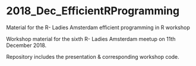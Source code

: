 # 2018_Dec_EfficientRProgramming
Material for the R- Ladies Amsterdam efficient programming in R workshop

Workshop material for the sixth R- Ladies Amsterdam meetup on 11th December 2018.

Repository includes the presentation & corresponding workshop code.
